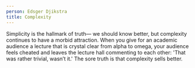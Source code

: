 ```yaml
---
person: Edsger Djikstra
title: Complexity
---
```


Simplicity is the hallmark of truth— we should know better, but complexity continues to have a morbid attraction. When you give for an academic audience a lecture that is crystal clear from alpha to omega, your audience feels cheated and leaves the lecture hall commenting to each other: 'That was rather trivial, wasn’t it.' The sore truth is that complexity sells better.
